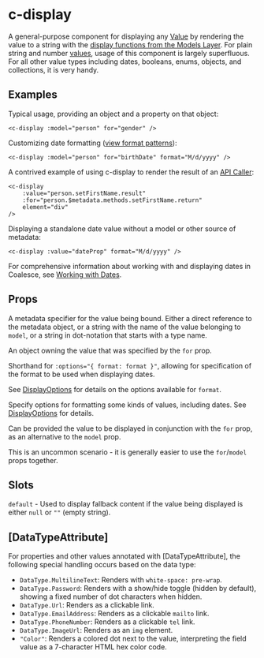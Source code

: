 
# c-display

<!-- MARKER:summary -->
A general-purpose component for displaying any [Value](/stacks/vue/layers/metadata.md#value) by rendering the value to a string with the [display functions from the Models Layer](/stacks/vue/layers/models.md#vuemodeldisplayfunctions). For plain string and number [values](/stacks/vue/layers/metadata.md), usage of this component is largely superfluous. For all other value types including dates, booleans, enums, objects, and collections, it is very handy.
<!-- MARKER:summary-end -->


## Examples

Typical usage, providing an object and a property on that object:

``` vue-html
<c-display :model="person" for="gender" />
```

Customizing date formatting ([view format patterns](https://date-fns.org/v2.29.3/docs/format)):

``` vue-html
<c-display :model="person" for="birthDate" format="M/d/yyyy" />
```

A contrived example of using c-display to render the result of an [API Caller](/stacks/vue/layers/api-clients.md#api-callers):

``` vue-html
<c-display 
    :value="person.setFirstName.result" 
    :for="person.$metadata.methods.setFirstName.return" 
    element="div"
/>
```

Displaying a standalone date value without a model or other source of metadata:

``` vue-html
<c-display :value="dateProp" format="M/d/yyyy" />
```

For comprehensive information about working with and displaying dates in Coalesce, see [Working with Dates](/topics/working-with-dates.md).

## Props

<Prop def="for: string | Property | Value" lang="ts" />

A metadata specifier for the value being bound. Either a direct reference to the metadata object, or a string with the name of the value belonging to `model`, or a string in dot-notation that starts with a type name.

<Prop def="model?: Model | DataSource" lang="ts" />

An object owning the value that was specified by the `for` prop.

<Prop def="format: DisplayOptions[&quot;format&quot;]" lang="ts" />

Shorthand for `:options="{ format: format }"`, allowing for specification of the format to be used when displaying dates.

See [DisplayOptions](/stacks/vue/layers/models.md#displayoptions) for details on the options available for `format`.

<Prop def="options: DisplayOptions" lang="ts" />

Specify options for formatting some kinds of values, including dates. See [DisplayOptions](/stacks/vue/layers/models.md#displayoptions) for details.

<Prop def="modelValue: any" lang="ts" />

Can be provided the value to be displayed in conjunction with the `for` prop, as an alternative to the `model` prop.

This is an uncommon scenario - it is generally easier to use the `for`/`model` props together.

## Slots

``default`` - Used to display fallback content if the value being displayed is either `null` or `""` (empty string).


## [DataTypeAttribute]

For properties and other values annotated with [DataTypeAttribute], the following special handling occurs based on the data type:

* `DataType.MultilineText`: Renders with `white-space: pre-wrap`.
* `DataType.Password`: Renders with a show/hide toggle (hidden by default), showing a fixed number of dot characters when hidden.
* `DataType.Url`: Renders as a clickable link.
* `DataType.EmailAddress`: Renders as a clickable `mailto` link.
* `DataType.PhoneNumber`: Renders as a clickable `tel` link.
* `DataType.ImageUrl`: Renders as an `img` element.
* `"Color"`: Renders a colored dot next to the value, interpreting the field value as a 7-character HTML hex color code.

